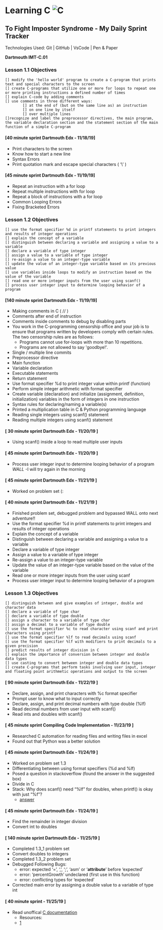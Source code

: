 ﻿# Learning C ![C](https://cdn.iconscout.com/icon/free/png-256/c-programming-569564.png)


## To Fight Imposter Syndrome - My Daily Sprint Tracker
Technologies Used: Git | GitHub | VsCode | Pen & Paper

**Dartmouth IMT-C.01**

### Lesson 1.1 Objectives

	[] modify the 'hello world' program to create a C-program that prints text and special characters to the screen
	[] create C-programs that utilize one or more for loops to repeat one or more printing instructions a defined number of times
	[] explain C-code by adding comments
	[] use comments in three different ways:
        	[] at the end of (but on the same line as) an instruction
        	[] on one line by itself
        	[] over multiple lines
	[]recognize and label the preprocessor directives, the main program, the variable declaration section and the statement section of the main function of a simple C-program

#### [40 minute sprint Dartmouth Edx - 11/18/19]
- Print characters to the screen
- Know how to start a new line
- Syntax Errors
- Print quotation mark and escape special characters ( ‘\’ )

#### [45 minute sprint Dartmouth Edx - 11/19/19]
- Repeat an instruction with a for loop
- Repeat multiple instructions with for loop
- Repeat a block of instructions with a for loop
- Common Looping Errors
- Fixing Bracketed Errors

### Lesson 1.2 Objectives
	[] use the format specifier %d in printf statements to print integers and results of integer operations
	[] explain the concept of a variable
	[] distinguish between declaring a variable and assigning a value to a variable
	[] declare a variable of type integer
 	[] assign a value to a variable of type integer
	[] re-assign a value to an integer-type variable
	[] update the value of an integer-type variable based on its previous value
	[] use variables inside loops to modify an instruction based on the value of the variable
	[] read one or more integer inputs from the user using scanf()
	[] process user integer input to determine looping behavior of a program


#### [140 minute sprint Dartmouth Edx - 11/19/19]
- Making comments in C ( // )
- Comments after end of instruction
- Comments inside comments to debug by disabling parts 
- You work in the C-programming censorship office and your job is to ensure that programs written by developers comply with certain rules. 
	The two censorship rules are as follows:
	- Programs cannot use for-loops with more than 10 repetitions.
	- Programs are not allowed to say 'goodbye!'.
- Single / multiple line commits
- Preprocessor directive 
- Main function
- Variable declaration
- Executable statements
- Return statement
- Use format specifier %d to print integer value within printf (function)
- Perform simple integer arithmetic with format specifier
- Create variable (declaration) and initialize (assignment, definition, initialization) variables in the form of integers in one instruction
- Syntax rules for declaring/naming a variable(s)
- Printed a multiplication table in C & Python programming language
- Reading single integers using scanf() statement
- Reading multiple integers using scanf() statement

#### [ 30 minute sprint Dartmouth Edx - 11/20/19 ]
- Using scanf() inside a loop to read multiple user inputs

#### [ 45 minute sprint Dartmouth Edx - 11/20/19 ]
- Process user integer input to determine looping behavior of a program *WALL* -I will try again in the morning

#### [ 45 minute sprint Dartmouth Edx - 11/21/19 ]
- Worked on problem set (:
  
#### [ 40 minute sprint Dartmouth Edx - 11/21/19 ]
- Finished problem set, debugged problem and bypassed WALL onto next adventure!!
- Use the format specifier %d in printf statements to print integers and results of integer operations
- Explain the concept of a variable
- Distinguish between declaring a variable and assigning a value to a variable
- Declare a variable of type integer
- Assign a value to a variable of type integer
- Re-assign a value to an integer-type variable
- Update the value of an integer-type variable based on the value of the variable
- Read one or more integer inputs from the user using scanf
- Process user integer input to determine looping behavior of a program

### Lesson 1.3 Objectives
	[] distinguish between and give examples of integer, double and character data
	[] declare a variable of type char
	[] declare a variable of type double
	[] assign a character to a variable of type char
	[] assign a decimal to a variable of type double
	[] use the format specifier %c to read character using scanf and print characters using printf
	[] use the format specifier %lf to read decimals using scanf
	[] use the format specifier %lf with modifiers to print decimals to a given precision
	[] predict results of integer division in C
	[] explain the importance of conversion between integer and double data types
	[] use casting to convert between integer and double data types
	[] create C-programs that perform tasks involving user input, integer and floating point arithmetic operations and output to the screen

#### [ 90 minute sprint Dartmouth Edx - 11/22/19 ]
- Declare, assign, and print characters with %c format specifier
- Prompt user to know what to input correctly
- Declare, assign, and print decimal numbers with type double (%lf)
- Read decimal numbers from user input with scanf()
- Read ints and doubles with scanf()

#### [ 45 minute sprint Compiling Code Implementation - 11/23/19 ]
- Researched C automation for reading files and writing files in excel
- Found out that Python was a better solution

#### [ 45 minute sprint Dartmouth Edx - 11/24/19 ]
- Worked on problem set 1.3
- Differentiating between using format specifiers (%d and %lf)
- Posed a question in stackoverflow (found the answer in the suggested box)
- Divide in C
- Stack: Why does scanf() need “%lf” for doubles, when printf() is okay with just “%f”?
	- [answer](https://stackoverflow.com/questions/210590/why-does-scanf-need-lf-for-doubles-when-printf-is-okay-with-just-f)

#### [ 45 minute sprint Dartmouth Edx - 11/24/19 ]
- Find the remainder in integer division
- Convert int to doubles

#### [ 140 minute sprint Dartmouth Edx - 11/25/19 ]
- Completed 1.3_1 problem set
- Convert doubles to integers
- Completed 1.3_2 problem set
- Debugged Following Bugs:
	- error: expected ‘=’, ‘,’, ‘;’, ‘asm’ or ‘__attribute__’ before ‘expected’
	- error: ‘percentGrowth’ undeclared (first use in this function)
	- error: conflicting types for ‘expected’
- Corrected main error by assigning a double value to a variable of type int

#### [ 40 minute sprint - 11/25/19 ]
- Read unoffical [C documentation](http://www.open-std.org/jtc1/sc22/wg14/www/docs/n1124.pdf)
	- Resources:
	- [1](https://public.support.unisys.com/framework/publicterms.aspx?returnurl=%2faseries%2fdocs%2fClearPath-MCP-17.0%2fPDF%2f86002278-305.pdf)






